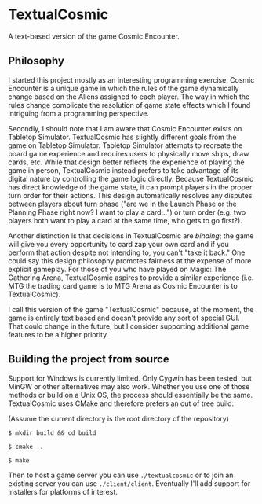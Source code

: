 # TextualCosmic
A text-based version of the game Cosmic Encounter.

## Philosophy

I started this project mostly as an interesting programming exercise. Cosmic Encounter is a unique game in which the rules of the game dynamically change based on the Aliens assigned to each player. The way in which the rules change complicate the resolution of game state effects which I found intriguing from a programming perspective.

Secondly, I should note that I am aware that Cosmic Encounter exists on Tabletop Simulator. TextualCosmic has slightly different goals from the game on Tabletop Simulator. Tabletop Simulator attempts to recreate the board game experience and requires users to physically move ships, draw cards, etc. While that design better reflects the experience of playing the game in person, TextualCosmic instead prefers to take advantage of its digital nature by controlling the game logic directly. Because TextualCosmic has direct knowledge of the game state, it can prompt players in the proper turn order for their actions. This design automatically resolves any disputes between players about turn phase ("are we in the Launch Phase or the Planning Phase right now? I want to play a card...") or turn order (e.g. two players both want to play a card at the same time, who gets to go first?).

Another distinction is that decisions in TextualCosmic are *binding*; the game will give you every opportunity to card zap your own card and if you perform that action despite not intending to, you can't "take it back." One could say this design philosophy promotes fairness at the expense of more explicit gameplay. For those of you who have played on Magic: The Gathering Arena, TextualCosmic aspires to provide a similar experience (i.e. MTG the trading card game is to MTG Arena as Cosmic Encounter is to TextualCosmic).

I call this version of the game "TextualCosmic" because, at the moment, the game is entirely text based and doesn't provide any sort of special GUI. That could change in the future, but I consider supporting additional game features to be a higher priority.

## Building the project from source

Support for Windows is currently limited. Only Cygwin has been tested, but MinGW or other alternatives may also work. Whether you use one of those methods or build on a Unix OS, the process should essentially be the same. TextualCosmic uses CMake and therefore prefers an out of tree build:

(Assume the current directory is the root directory of the repository)

`$ mkdir build && cd build`

`$ cmake ..`

`$ make`

Then to host a game server you can use `./textualcosmic` or to join an existing server you can use `./client/client`. Eventually I'll add support for installers for platforms of interest.
